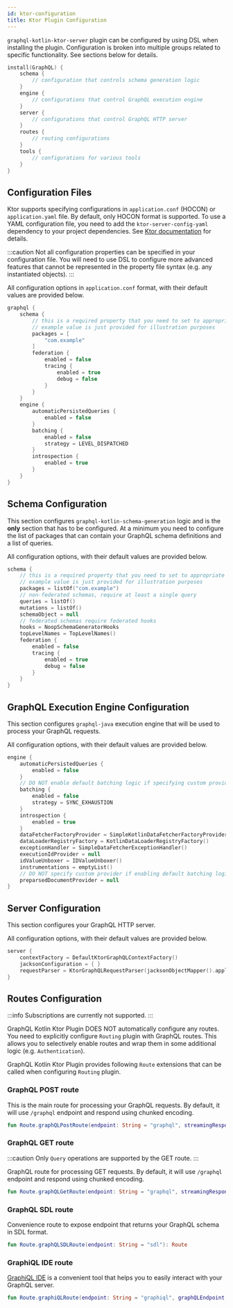 ```yaml
---
id: ktor-configuration
title: Ktor Plugin Configuration
---
```


`graphql-kotlin-ktor-server` plugin can be configured by using DSL when installing the plugin. Configuration is broken into multiple
groups related to specific functionality. See sections below for details.

```kotlin
install(GraphQL) {
    schema {
        // configuration that controls schema generation logic
    }
    engine {
        // configurations that control GraphQL execution engine
    }
    server {
        // configurations that control GraphQL HTTP server
    }
    routes {
        // routing configurations
    }
    tools {
        // configurations for various tools
    }
}
```

## Configuration Files

Ktor supports specifying configurations in `application.conf` (HOCON) or `application.yaml` file. By default, only HOCON format
is supported. To use a YAML configuration file, you need to add the `ktor-server-config-yaml` dependency to your project dependencies.
See [Ktor documentation](https://ktor.io/docs/configuration-file.html) for details.

:::caution
Not all configuration properties can be specified in your configuration file. You will need to use DSL to configure more advanced features
that cannot be represented in the property file syntax (e.g. any instantiated objects).
:::

All configuration options in `application.conf` format, with their default values are provided below.

```kotlin
graphql {
    schema {
        // this is a required property that you need to set to appropriate value
        // example value is just provided for illustration purposes
        packages = [
            "com.example"
        ]
        federation {
            enabled = false
            tracing {
                enabled = true
                debug = false
            }
        }
    }
    engine {
        automaticPersistedQueries {
            enabled = false
        }
        batching {
            enabled = false
            strategy = LEVEL_DISPATCHED
        }
        introspection {
            enabled = true
        }
    }
}
```

## Schema Configuration

This section configures `graphql-kotlin-schema-generation` logic and is the **only** section that has to be configured.
At a minimum you need to configure the list of packages that can contain your GraphQL schema definitions and a list of queries.

All configuration options, with their default values are provided below.

```kotlin
schema {
    // this is a required property that you need to set to appropriate value
    // example value is just provided for illustration purposes
    packages = listOf("com.example")
    // non-federated schemas, require at least a single query
    queries = listOf()
    mutations = listOf()
    schemaObject = null
    // federated schemas require federated hooks
    hooks = NoopSchemaGeneratorHooks
    topLevelNames = TopLevelNames()
    federation {
        enabled = false
        tracing {
            enabled = true
            debug = false
        }
    }
}
```

## GraphQL Execution Engine Configuration

This section configures `graphql-java` execution engine that will be used to process your GraphQL requests.

All configuration options, with their default values are provided below.

```kotlin
engine {
    automaticPersistedQueries {
        enabled = false
    }
    // DO NOT enable default batching logic if specifying custom provider
    batching {
        enabled = false
        strategy = SYNC_EXHAUSTION
    }
    introspection {
        enabled = true
    }
    dataFetcherFactoryProvider = SimpleKotlinDataFetcherFactoryProvider()
    dataLoaderRegistryFactory = KotlinDataLoaderRegistryFactory()
    exceptionHandler = SimpleDataFetcherExceptionHandler()
    executionIdProvider = null
    idValueUnboxer = IDValueUnboxer()
    instrumentations = emptyList()
    // DO NOT specify custom provider if enabling default batching logic
    preparsedDocumentProvider = null
}
```

## Server Configuration

This section configures your GraphQL HTTP server.

All configuration options, with their default values are provided below.

```kotlin
server {
    contextFactory = DefaultKtorGraphQLContextFactory()
    jacksonConfiguration = { }
    requestParser = KtorGraphQLRequestParser(jacksonObjectMapper().apply(jacksonConfiguration))
}
```

## Routes Configuration

:::info
Subscriptions are currently not supported.
:::

GraphQL Kotlin Ktor Plugin DOES NOT automatically configure any routes. You need to explicitly configure `Routing`
plugin with GraphQL routes. This allows you to selectively enable routes and wrap them in some additional logic (e.g. `Authentication`).

GraphQL Kotlin Ktor Plugin provides following `Route` extensions that can be called when configuring `Routing` plugin.

### GraphQL POST route

This is the main route for processing your GraphQL requests. By default, it will use `/graphql` endpoint and respond
using chunked encoding.

```kotlin
fun Route.graphQLPostRoute(endpoint: String = "graphql", streamingResponse: Boolean = true, jacksonConfiguration: ObjectMapper.() -> Unit = {}): Route
```

### GraphQL GET route

:::caution
Only `Query` operations are supported by the GET route.
:::

GraphQL route for processing GET requests. By default, it will use `/graphql` endpoint and respond using chunked encoding.

```kotlin
fun Route.graphQLGetRoute(endpoint: String = "graphql", streamingResponse: Boolean = true, jacksonConfiguration: ObjectMapper.() -> Unit = {}): Route
```

### GraphQL SDL route

Convenience route to expose endpoint that returns your GraphQL schema in SDL format.

```kotlin
fun Route.graphQLSDLRoute(endpoint: String = "sdl"): Route
```

### GraphiQL IDE route

[GraphiQL IDE](https://github.com/graphql/graphiql) is a convenient tool that helps you to easily interact
with your GraphQL server.

```kotlin
fun Route.graphiQLRoute(endpoint: String = "graphiql", graphQLEndpoint: String = "graphql"): Route
```

